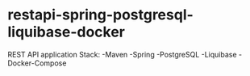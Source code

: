 # restapi-spring-postgresql-liquibase-docker
REST API application  Stack: -Maven -Spring -PostgreSQL -Liquibase -Docker-Compose
